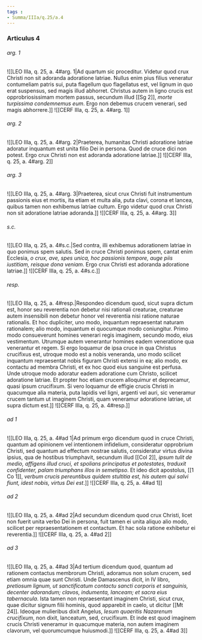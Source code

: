 ```yaml
---
tags : 
- Summa/IIIa/q.25/a.4
---
```


### Articulus 4

###### arg. 1
![[LEO IIIa, q. 25, a. 4#arg. 1|Ad quartum sic proceditur. Videtur quod crux Christi non sit adoranda adoratione latriae. Nullus enim pius filius veneratur contumeliam patris sui, puta flagellum quo flagellatus est, vel lignum in quo erat suspensus, sed magis illud abhorret. Christus autem in ligno crucis est opprobriosissimam mortem passus, secundum illud [[Sg 2]], *morte turpissima condemnemus eum*. Ergo non debemus crucem venerari, sed magis abhorrere.]]
![[CERF IIIa, q. 25, a. 4#arg. 1]]

###### arg. 2
![[LEO IIIa, q. 25, a. 4#arg. 2|Praeterea, humanitas Christi adoratione latriae adoratur inquantum est unita filio Dei in persona. Quod de cruce dici non potest. Ergo crux Christi non est adoranda adoratione latriae.]]
![[CERF IIIa, q. 25, a. 4#arg. 2]]

###### arg. 3
![[LEO IIIa, q. 25, a. 4#arg. 3|Praeterea, sicut crux Christi fuit instrumentum passionis eius et mortis, ita etiam et multa alia, puta clavi, corona et lancea, quibus tamen non exhibemus latriae cultum. Ergo videtur quod crux Christi non sit adoratione latriae adoranda.]]
![[CERF IIIa, q. 25, a. 4#arg. 3]]

###### s.c.
![[LEO IIIa, q. 25, a. 4#s.c.|Sed contra, illi exhibemus adorationem latriae in quo ponimus spem salutis. Sed in cruce Christi ponimus spem, cantat enim Ecclesia, *o crux, ave, spes unica, hoc passionis tempore, auge piis iustitiam, reisque dona veniam*. Ergo crux Christi est adoranda adoratione latriae.]]
![[CERF IIIa, q. 25, a. 4#s.c.]]

###### resp.
![[LEO IIIa, q. 25, a. 4#resp.|Respondeo dicendum quod, sicut supra dictum est, honor seu reverentia non debetur nisi rationali creaturae, creaturae autem insensibili non debetur honor vel reverentia nisi ratione naturae rationalis. Et hoc dupliciter, uno modo, inquantum repraesentat naturam rationalem; alio modo, inquantum ei quocumque modo coniungitur. Primo modo consueverunt homines venerari regis imaginem, secundo modo, eius vestimentum. Utrumque autem venerantur homines eadem veneratione qua venerantur et regem. Si ergo loquamur de ipsa cruce in qua Christus crucifixus est, utroque modo est a nobis veneranda, uno modo scilicet inquantum repraesentat nobis figuram Christi extensi in ea; alio modo, ex contactu ad membra Christi, et ex hoc quod eius sanguine est perfusa. Unde utroque modo adoratur eadem adoratione cum Christo, scilicet adoratione latriae. Et propter hoc etiam crucem alloquimur et deprecamur, quasi ipsum crucifixum. Si vero loquamur de effigie crucis Christi in quacumque alia materia, puta lapidis vel ligni, argenti vel auri, sic veneramur crucem tantum ut imaginem Christi, quam veneramur adoratione latriae, ut supra dictum est.]]
![[CERF IIIa, q. 25, a. 4#resp.]]

###### ad 1
![[LEO IIIa, q. 25, a. 4#ad 1|Ad primum ergo dicendum quod in cruce Christi, quantum ad opinionem vel intentionem infidelium, consideratur opprobrium Christi, sed quantum ad effectum nostrae salutis, consideratur virtus divina ipsius, qua de hostibus triumphavit, secundum illud [[Col 2]], *ipsum tulit de medio, affigens illud cruci, et spolians principatus et potestates, traduxit confidenter, palam triumphans illos in semetipso*. Et ideo dicit apostolus, [[1 Co 1]], *verbum crucis pereuntibus quidem stultitia est, his autem qui salvi fiunt, idest nobis, virtus Dei est*.]]
![[CERF IIIa, q. 25, a. 4#ad 1]]

###### ad 2
![[LEO IIIa, q. 25, a. 4#ad 2|Ad secundum dicendum quod crux Christi, licet non fuerit unita verbo Dei in persona, fuit tamen ei unita aliquo alio modo, scilicet per repraesentationem et contactum. Et hac sola ratione exhibetur ei reverentia.]]
![[CERF IIIa, q. 25, a. 4#ad 2]]

###### ad 3
![[LEO IIIa, q. 25, a. 4#ad 3|Ad tertium dicendum quod, quantum ad rationem contactus membrorum Christi, adoramus non solum crucem, sed etiam omnia quae sunt Christi. Unde Damascenus dicit, in IV libro, *pretiosum lignum, ut sanctificatum contactu sancti corporis et sanguinis, decenter adorandum; clavos, indumenta, lanceam; et sacra eius tabernacula*. Ista tamen non repraesentant imaginem Christi, sicut crux, quae dicitur signum filii hominis, quod apparebit in caelo, ut dicitur [[Mt 24]]. Ideoque mulieribus dixit Angelus, *Iesum quaeritis Nazarenum crucifixum*, non dixit, lanceatum, sed, crucifixum. Et inde est quod imaginem crucis Christi veneramur in quacumque materia, non autem imaginem clavorum, vel quorumcumque huiusmodi.]]
![[CERF IIIa, q. 25, a. 4#ad 3]]

